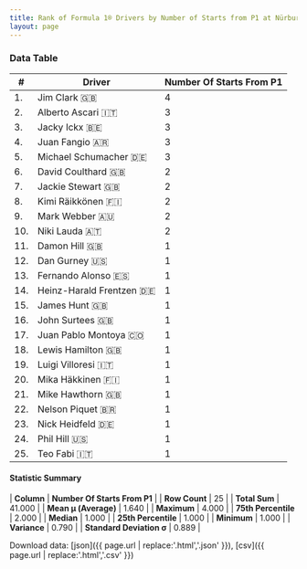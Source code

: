 ```yaml
---
title: Rank of Formula 1® Drivers by Number of Starts from P1 at Nürburgring
layout: page
---
```


<canvas id="chart" width="400" height="180"></canvas>
<script>
var data = {
    "datasets": [
        {
            "backgroundColor": [
                "#9C8E8D",
                "#9C8E8D",
                "#9C8E8D",
                "#9C8E8D",
                "#9C8E8D",
                "#9C8E8D",
                "#9C8E8D",
                "#9C8E8D",
                "#9C8E8D",
                "#9C8E8D",
                "#9C8E8D",
                "#9C8E8D",
                "#9C8E8D",
                "#9C8E8D",
                "#9C8E8D",
                "#9C8E8D",
                "#9C8E8D",
                "#9C8E8D",
                "#9C8E8D",
                "#9C8E8D",
                "#9C8E8D",
                "#9C8E8D",
                "#9C8E8D",
                "#9C8E8D",
                "#9C8E8D"
            ],
            "borderColor": [
                "#1D181E",
                "#1D181E",
                "#1D181E",
                "#1D181E",
                "#1D181E",
                "#1D181E",
                "#1D181E",
                "#1D181E",
                "#1D181E",
                "#1D181E",
                "#1D181E",
                "#1D181E",
                "#1D181E",
                "#1D181E",
                "#1D181E",
                "#1D181E",
                "#1D181E",
                "#1D181E",
                "#1D181E",
                "#1D181E",
                "#1D181E",
                "#1D181E",
                "#1D181E",
                "#1D181E",
                "#1D181E"
            ],
            "borderWidth": 1,
            "data": [
                4.0,
                3.0,
                3.0,
                3.0,
                3.0,
                2.0,
                2.0,
                2.0,
                2.0,
                2.0,
                1.0,
                1.0,
                1.0,
                1.0,
                1.0,
                1.0,
                1.0,
                1.0,
                1.0,
                1.0,
                1.0,
                1.0,
                1.0,
                1.0,
                1.0
            ],
            "label": "Number Of Starts From P1"
        }
    ],
    "labels": [
        "Jim Clark",
        "Alberto Ascari",
        "Jacky Ickx",
        "Juan Fangio",
        "Michael Schumacher",
        "David Coulthard",
        "Jackie Stewart",
        "Kimi Räikkönen",
        "Mark Webber",
        "Niki Lauda",
        "Damon Hill",
        "Dan Gurney",
        "Fernando Alonso",
        "Heinz-Harald Frentzen",
        "James Hunt",
        "John Surtees",
        "Juan Pablo Montoya",
        "Lewis Hamilton",
        "Luigi Villoresi",
        "Mika Häkkinen",
        "Mike Hawthorn",
        "Nelson Piquet",
        "Nick Heidfeld",
        "Phil Hill",
        "Teo Fabi"
    ]
};
var options = {
  legend: {
    display: false
  },
  scales: {
    xAxes: [{
      ticks: {
        beginAtZero: true,
        maxRotation: 180,
        display: window.innerWidth > 800
      }
    }],
    yAxes: [{
      ticks: {
        beginAtZero: true
      }
    }]
  },
  onResize: function(chart, size) {
    chart.options.scales.xAxes[0].ticks.display = size.width > 800;
  }
};
var chart = new Chart("chart", {
    data: data,
    type: 'bar',
    options: options
});
</script>



### Data Table

| # | Driver | Number Of Starts From P1 |
|--|--|--|
| 1. | Jim Clark 🇬🇧 | 4 |
| 2. | Alberto Ascari 🇮🇹 | 3 |
| 3. | Jacky Ickx 🇧🇪 | 3 |
| 4. | Juan Fangio 🇦🇷 | 3 |
| 5. | Michael Schumacher 🇩🇪 | 3 |
| 6. | David Coulthard 🇬🇧 | 2 |
| 7. | Jackie Stewart 🇬🇧 | 2 |
| 8. | Kimi Räikkönen 🇫🇮 | 2 |
| 9. | Mark Webber 🇦🇺 | 2 |
| 10. | Niki Lauda 🇦🇹 | 2 |
| 11. | Damon Hill 🇬🇧 | 1 |
| 12. | Dan Gurney 🇺🇸 | 1 |
| 13. | Fernando Alonso 🇪🇸 | 1 |
| 14. | Heinz-Harald Frentzen 🇩🇪 | 1 |
| 15. | James Hunt 🇬🇧 | 1 |
| 16. | John Surtees 🇬🇧 | 1 |
| 17. | Juan Pablo Montoya 🇨🇴 | 1 |
| 18. | Lewis Hamilton 🇬🇧 | 1 |
| 19. | Luigi Villoresi 🇮🇹 | 1 |
| 20. | Mika Häkkinen 🇫🇮 | 1 |
| 21. | Mike Hawthorn 🇬🇧 | 1 |
| 22. | Nelson Piquet 🇧🇷 | 1 |
| 23. | Nick Heidfeld 🇩🇪 | 1 |
| 24. | Phil Hill 🇺🇸 | 1 |
| 25. | Teo Fabi 🇮🇹 | 1 |

#### Statistic Summary

| **Column** | **Number Of Starts From P1** |
| **Row Count** | 25 |
| **Total Sum** | 41.000 |
| **Mean μ (Average)** | 1.640 |
| **Maximum** | 4.000 |
| **75th Percentile** | 2.000 |
| **Median** | 1.000 |
| **25th Percentile** | 1.000 |
| **Minimum** | 1.000 |
| **Variance** | 0.790 |
| **Standard Deviation σ** | 0.889 |

Download data: [json]({{ page.url | replace:'.html','.json' }}), [csv]({{ page.url | replace:'.html','.csv' }})
